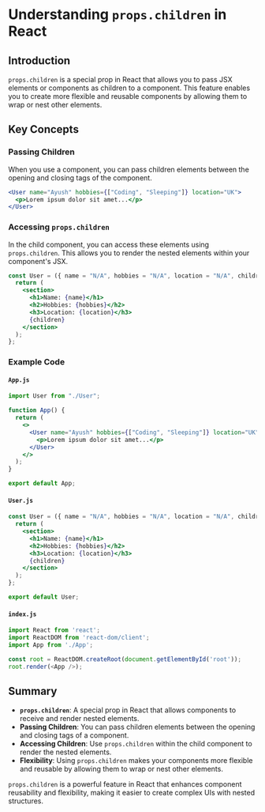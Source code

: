 # Understanding `props.children` in React

## Introduction

`props.children` is a special prop in React that allows you to pass JSX elements or components as children to a component. This feature enables you to create more flexible and reusable components by allowing them to wrap or nest other elements.

## Key Concepts

### Passing Children

When you use a component, you can pass children elements between the opening and closing tags of the component.

```jsx
<User name="Ayush" hobbies={["Coding", "Sleeping"]} location="UK">
  <p>Lorem ipsum dolor sit amet...</p>
</User>
```

### Accessing `props.children`

In the child component, you can access these elements using `props.children`. This allows you to render the nested elements within your component's JSX.

```jsx
const User = ({ name = "N/A", hobbies = "N/A", location = "N/A", children }) => {
  return (
    <section>
      <h1>Name: {name}</h1>
      <h2>Hobbies: {hobbies}</h2>
      <h3>Location: {location}</h3>
      {children}
    </section>
  );
};
```

### Example Code

#### `App.js`

```jsx
import User from "./User";

function App() {
  return (
    <>
      <User name="Ayush" hobbies={["Coding", "Sleeping"]} location="UK">
        <p>Lorem ipsum dolor sit amet...</p>
      </User>
    </>
  );
}

export default App;
```

#### `User.js`

```jsx
const User = ({ name = "N/A", hobbies = "N/A", location = "N/A", children }) => {
  return (
    <section>
      <h1>Name: {name}</h1>
      <h2>Hobbies: {hobbies}</h2>
      <h3>Location: {location}</h3>
      {children}
    </section>
  );
};

export default User;
```

#### `index.js`

```javascript
import React from 'react';
import ReactDOM from 'react-dom/client';
import App from './App';

const root = ReactDOM.createRoot(document.getElementById('root'));
root.render(<App />);
```

## Summary

- **`props.children`**: A special prop in React that allows components to receive and render nested elements.
- **Passing Children**: You can pass children elements between the opening and closing tags of a component.
- **Accessing Children**: Use `props.children` within the child component to render the nested elements.
- **Flexibility**: Using `props.children` makes your components more flexible and reusable by allowing them to wrap or nest other elements.

`props.children` is a powerful feature in React that enhances component reusability and flexibility, making it easier to create complex UIs with nested structures.